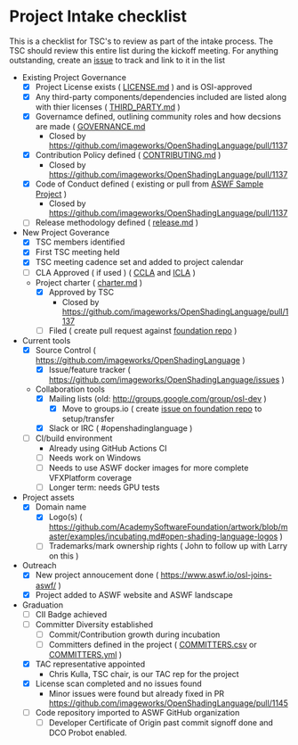 # Project Intake checklist

This is a checklist for TSC's to review as part of the intake process. The TSC should review this entire list during the kickoff meeting. For anything outstanding, create an [issue](../issues) to track and link to it in the list

- Existing Project Governance
  - [X] Project License exists ( [LICENSE.md](../LICENSE.md) ) and is OSI-approved
  - [X] Any third-party components/dependencies included are listed along with thier licenses ( [THIRD_PARTY.md](../THIRD_PARTY.md) )
  - [X] Governamce defined, outlining community roles and how decsions are made ( [GOVERNANCE.md](../GOVERNANCE.md] )
    - Closed by https://github.com/imageworks/OpenShadingLanguage/pull/1137
  - [X] Contribution Policy defined ( [CONTRIBUTING.md](../CONTRIBUTING.md) )
    - Closed by https://github.com/imageworks/OpenShadingLanguage/pull/1137
  - [X] Code of Conduct defined ( existing or pull from [ASWF Sample Project](https://github.com/AcademySoftwareFoundation/aswf-sample-project/blob/master/CODE_OF_CONDUCT.md) )
    - Closed by https://github.com/imageworks/OpenShadingLanguage/pull/1137
  - [ ] Release methodology defined	( [release.md](process/release.md) )
- New Project Goverance
  - [X] TSC members identified
  - [X] First TSC meeting held
  - [X] TSC meeting cadence set and added to project calendar
  - [ ] CLA Approved ( if used ) ( [CCLA](ccla.md) and [ICLA](icla.md) )
  - Project charter	( [charter.md](charter.md) )
    - [X] Approved by TSC
      - Closed by https://github.com/imageworks/OpenShadingLanguage/pull/1137
    - [ ] Filed ( create pull request against [foundation repo](https://github.com/AcademySoftwareFoundation/foundation) )
- Current tools
  - [X] Source Control ( https://github.com/imageworks/OpenShadingLanguage )	
	- [X] Issue/feature tracker ( https://github.com/imageworks/OpenShadingLanguage/issues )
  - Collaboration tools 
    - [X] Mailing lists (old: http://groups.google.com/group/osl-dev )
      - [X] Move to groups.io ( create [issue on foundation repo](https://github.com/AcademySoftwareFoundation/foundation/issues/new ) to setup/transfer
    - [X] Slack or IRC ( #openshadinglanguage )
  - [ ] CI/build environment
    - Already using GitHub Actions CI
    - [ ] Needs work on Windows
    - [ ] Needs to use ASWF docker images for more complete VFXPlatform coverage
    - [ ] Longer term: needs GPU tests
- Project assets
  - [X] Domain name
	- [X] Logo(s)	( https://github.com/AcademySoftwareFoundation/artwork/blob/master/examples/incubating.md#open-shading-language-logos )
	- [ ] Trademarks/mark ownership rights ( John to follow up with Larry on this )
- Outreach
  - [X] New project annoucement done ( https://www.aswf.io/osl-joins-aswf/ )
  - [X] Project added to ASWF website and ASWF landscape
- Graduation
  - [ ] CII Badge	achieved
  - [ ] Committer Diversity	established
	- [ ] Commit/Contribution growth during incubation
	- [ ] Committers defined in the project	( [COMMITTERS.csv](COMMITTERS.csv) or [COMMITTERS.yml](COMMITTERS.yml) )
  - [X] TAC representative appointed
    - Chris Kulla, TSC chair, is our TAC rep for the project
  - [X]	License scan completed and no issues found
    - Minor issues were found but already fixed in PR https://github.com/imageworks/OpenShadingLanguage/pull/1145
  - [ ] Code repository imported to ASWF GitHub organization
    - [ ] Developer Certificate of Origin past commit signoff done and DCO Probot enabled.
